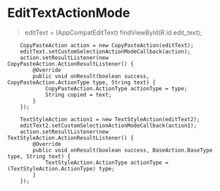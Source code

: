 # EditTextActionMode

>  editText = (AppCompatEditText) findViewById(R.id.edit_text);

        CopyPasteAction action = new CopyPasteAction(editText);
        editText.setCustomSelectionActionModeCallback(action);
        action.setResultListener(new CopyPasteAction.ActionResultListener() {
            @Override
            public void onResult(boolean success, CopyPasteAction.ActionType type, String text) {
                CopyPasteAction.ActionType actionType = type;
                String copied = text;
            }
        });
        
        TextStyleAction action1 = new TextStyleAction(editText2);
        editText2.setCustomSelectionActionModeCallback(action1);
        action.setResultListener(new TextStyleAction.ActionResultListener() {
            @Override
            public void onResult(boolean success, BaseAction.BaseType type, String text) {
                TextStyleAction.ActionType actionType = (TextStyleAction.ActionType) type;
            }
        });
